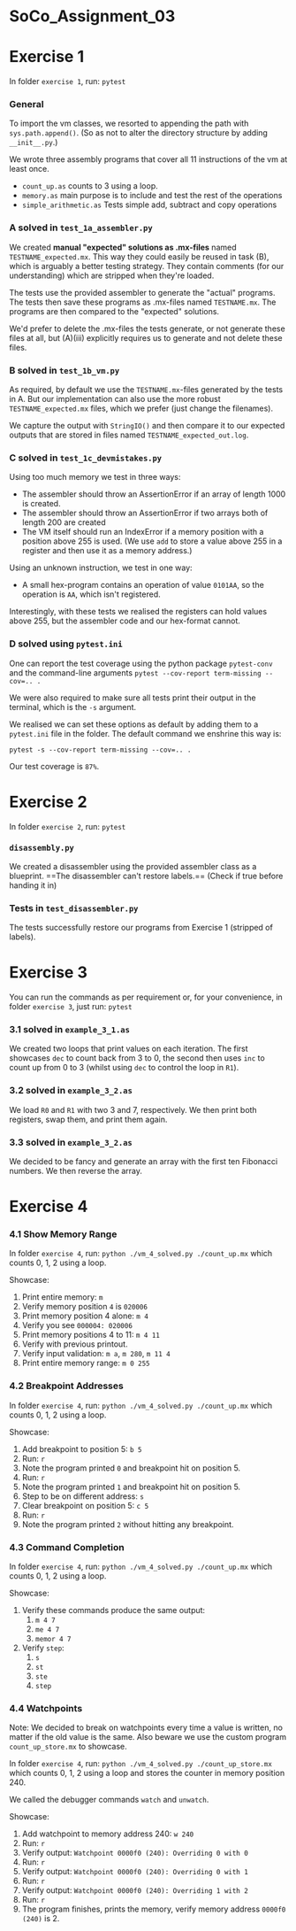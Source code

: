 # SoCo_Assignment_03

# Exercise 1
In folder `exercise 1`, run: `pytest`
### General
To import the vm classes, we resorted to appending the path with `sys.path.append()`. (So as not to alter the directory structure by adding `__init__.py`.)

We wrote three assembly programs that cover all 11 instructions of the vm at least once.
- `count_up.as` counts to 3 using a loop.
- `memory.as` main purpose is to include and test the rest of the operations
- `simple_arithmetic.as` Tests simple add, subtract and copy operations

### A solved in `test_1a_assembler.py`
We created **manual "expected" solutions as .mx-files** named `TESTNAME_expected.mx`. This way they could easily be reused in task (B), which is arguably a better testing strategy. They contain comments (for our understanding) which are stripped when they're loaded.

The tests use the provided assembler to generate the "actual" programs. The tests then save these programs as .mx-files named `TESTNAME.mx`. The programs are then compared to the "expected" solutions.

We'd prefer to delete the .mx-files the tests generate, or not generate these files at all, but (A)(iii) explicitly requires us to generate and not delete these files.

### B solved in `test_1b_vm.py`
As required, by default we use the `TESTNAME.mx`-files generated by the tests in A. But our implementation can also use the more robust `TESTNAME_expected.mx` files, which we prefer (just change the filenames).

We capture the output with `StringIO()` and then compare it to our expected outputs that are stored in files named `TESTNAME_expected_out.log`.

### C solved in `test_1c_devmistakes.py`
Using too much memory we test in three ways:
- The assembler should throw an AssertionError if an array of length 1000 is created.
- The assembler should throw an AssertionError if two arrays both of length 200 are created
- The VM itself should run an IndexError if a memory position with a position above 255 is used. (We use `add` to store a value above 255 in a register and then use it as a memory address.)

Using an unknown instruction, we test in one way:
- A small hex-program contains an operation of value `0101AA`, so the operation is `AA`, which isn't registered. 

Interestingly, with these tests we realised the registers can hold values above 255, but the assembler code and our hex-format cannot. 

### D solved using `pytest.ini`
One can report the test coverage using the python package `pytest-conv` and the command-line arguments `pytest --cov-report term-missing --cov=.. .`

We were also required to make sure all tests print their output in the terminal, which is the `-s` argument.

We realised we can set these options as default by adding them to a `pytest.ini` file in the folder. The default command we enshrine this way is:
```
pytest -s --cov-report term-missing --cov=.. .
```

Our test coverage is `87%`.

# Exercise 2
In folder `exercise 2`, run: `pytest`

### `disassembly.py`
We created a disassembler using the provided assembler class as a blueprint. ==The disassembler can't restore labels.== (Check if true before handing it in)

### Tests in `test_disassembler.py`
The tests successfully restore our programs from Exercise 1 (stripped of labels).
# Exercise 3
You can run the commands as per requirement or, for your convenience, in folder `exercise 3`, just run: `pytest`

### 3.1 solved in `example_3_1.as`
We created two loops that print values on each iteration. The first showcases `dec` to count back from 3 to 0, the second then uses `inc` to count up from 0 to 3 (whilst using `dec` to control the loop in `R1`).
### 3.2 solved in `example_3_2.as`
We load `R0` and `R1` with two 3 and 7, respectively. We then print both registers, swap them, and print them again.
### 3.3 solved in `example_3_2.as`
We decided to be fancy and generate an array with the first ten Fibonacci numbers. We then reverse the array.

# Exercise 4
### 4.1 Show Memory Range
In folder `exercise 4`, run: `python ./vm_4_solved.py ./count_up.mx` which counts 0, 1, 2 using a loop.

Showcase:
1. Print entire memory: `m`
2. Verify memory position `4` is `020006`
3. Print memory position 4 alone: `m 4`
4. Verify you see `000004: 020006`
5. Print memory positions 4 to 11: `m 4 11`
6. Verify with previous printout.
7. Verify input validation: `m a`, `m 280`, `m 11 4`
8. Print entire memory range: `m 0 255`

### 4.2 Breakpoint Addresses
In folder `exercise 4`, run: `python ./vm_4_solved.py ./count_up.mx` which counts 0, 1, 2 using a loop.

Showcase:
1. Add breakpoint to position 5: `b 5`
2. Run: `r`
3. Note the program printed `0` and breakpoint hit on position 5.
4. Run: `r`
3. Note the program printed `1` and breakpoint hit on position 5.
6. Step to be on different address: `s`
7. Clear breakpoint on position 5: `c 5`
8. Run: `r`
9. Note the program printed `2` without hitting any breakpoint.

### 4.3 Command Completion
In folder `exercise 4`, run: `python ./vm_4_solved.py ./count_up.mx` which counts 0, 1, 2 using a loop.

Showcase:
1. Verify these commands produce the same output:
	1. `m 4 7`
	2. `me 4 7`
	3. `memor 4 7`
2. Verify `step`:
	1. `s`
	2. `st`
	3. `ste`
	4. `step`

### 4.4 Watchpoints
Note: We decided to break on watchpoints every time a value is written, no matter if the old value is the same. Also beware we use the custom program `count_up_store.mx` to showcase.

In folder `exercise 4`, run: `python ./vm_4_solved.py ./count_up_store.mx` which counts 0, 1, 2 using a loop and stores the counter in memory position 240.

We called the debugger commands `watch` and `unwatch`.

Showcase:
1. Add watchpoint to memory address 240: `w 240`
2. Run: `r`
3. Verify output: `Watchpoint 0000f0 (240): Overriding 0 with 0`
4. Run: `r`
5. Verify output: `Watchpoint 0000f0 (240): Overriding 0 with 1`
6. Run: `r`
7. Verify output: `Watchpoint 0000f0 (240): Overriding 1 with 2`
8. Run: `r`
9. The program finishes, prints the memory, verify memory address `0000f0 (240)` is 2.
